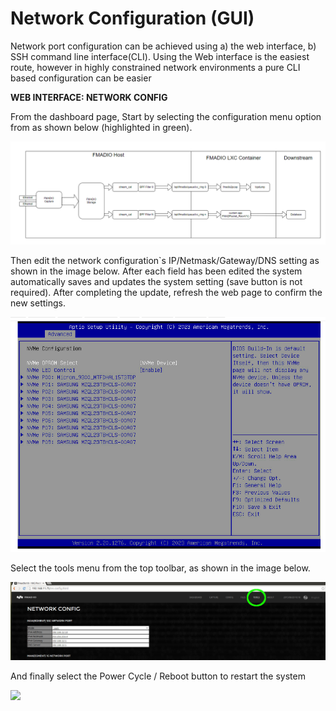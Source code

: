# Network Configuration (GUI)

Network port configuration can be achieved using a) the web interface, b) SSH command line interface(CLI). Using the Web interface is the easiest route, however in highly constrained network environments a pure CLI based configuration can be easier

**WEB INTERFACE: NETWORK CONFIG**

From the dashboard page, Start by selecting the configuration menu option from as shown below (highlighted in green).

![](<../.gitbook/assets/image (2) (1) (1) (1).png>)

Then edit the network configuration\`s IP/Netmask/Gateway/DNS setting as shown in the image below. After each field has been edited the system automatically saves and updates the system setting (save button is not required). After completing the update, refresh the web page to confirm the new settings.

![](<../.gitbook/assets/image (3) (1) (1).png>)

Select the tools menu from the top toolbar, as shown in the image below.

![](<../.gitbook/assets/image (4) (1) (1).png>)

And finally select the Power Cycle / Reboot button to restart the system

![](<../.gitbook/assets/image (6) (1) (2).png>)

